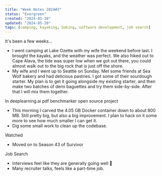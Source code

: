 ```yaml
---
title: "Week Notes 2024#3"
status: "Evergreen"
created: "2024-05-20"
updated: "2024-05-20"
tags: [camping, kayaking, baking, software development, job search]
---
```

It's been a few weeks...

- I went camping at Lake Ozette with my wife the weekend before last. I brought the kayaks, and the weather was perfect. We also hiked out to Cape Alava, the tide was super low when we got out there, you could almost walk out to the big rock that is just off the shore.
- My wife and I went up to Seattle on Sunday. Met some friends at Sea Wolf bakery and had delicious pastries. I got some of their sourdough starter. My plan is to get it going alongside my existing starter, and then make two batches of demi baguettes and try them side-by-side. After that I will mix them together.

In deeplearning.ai pdf benchmarker open source project

- This morning I carved the 4.05 GB Docker container down to about 800 MB. Still pretty big, but also a big improvement. I plan to hack on it some more to see how much smaller I can get it.
- Dig some small work to clean up the codebase.

Watched
- Moved on to Season 43 of Survivor

Job Search
- Interviews feel like they are generally going well 🤞
- Many recruiter talks, feels like a part-time job.